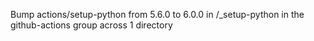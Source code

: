 Bump actions/setup-python from 5.6.0 to 6.0.0 in /_setup-python in the github-actions group across 1 directory
